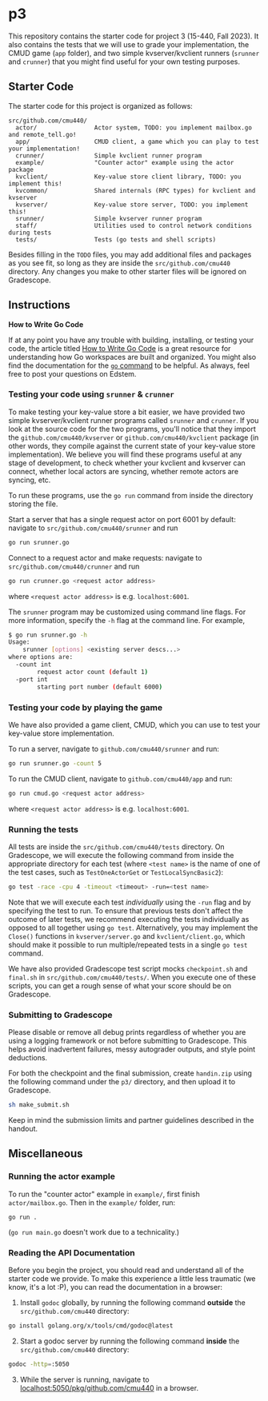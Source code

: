 p3
==

This repository contains the starter code for project 3 (15-440, Fall 2023). It also contains
the tests that we will use to grade your implementation, the CMUD game (`app` folder), and two simple kvserver/kvclient runners (`srunner` and `crunner`) that you might find useful for your own testing
purposes. 

## Starter Code

The starter code for this project is organized as follows:

```
src/github.com/cmu440/
  actor/                Actor system, TODO: you implement mailbox.go and remote_tell.go!
  app/                  CMUD client, a game which you can play to test your implementation!
  crunner/              Simple kvclient runner program
  example/              "Counter actor" example using the actor package
  kvclient/             Key-value store client library, TODO: you implement this!
  kvcommon/             Shared internals (RPC types) for kvclient and kvserver
  kvserver/             Key-value store server, TODO: you implement this!
  srunner/              Simple kvserver runner program
  staff/                Utilities used to control network conditions during tests
  tests/                Tests (go tests and shell scripts)
```

Besides filling in the `TODO` files, you may add additional files and packages as you see fit, so long as they are inside the `src/github.com/cmu440` directory. Any changes you make to other starter files will be ignored on Gradescope.

## Instructions

**How to Write Go Code**

If at any point you have any trouble with building, installing, or testing your code, the article
titled [How to Write Go Code](http://golang.org/doc/code.html) is a great resource for understanding
how Go workspaces are built and organized. You might also find the documentation for the
[`go` command](http://golang.org/cmd/go/) to be helpful. As always, feel free to post your questions
on Edstem.

### Testing your code using `srunner` & `crunner`

To make testing your key-value store a bit easier, we have provided two simple kvserver/kvclient runner programs called `srunner` and `crunner`. If you look at the source code for the two programs,
you'll notice that they import the `github.com/cmu440/kvserver` or `github.com/cmu440/kvclient` package (in other words, they compile
against the current state of your key-value store implementation). We believe you will find these programs
useful at any stage of development, to check whether your kvclient and kvserver can connect, whether local actors are syncing, whether remote actors are syncing, etc.

To run these programs, use the `go run` command from inside the directory
storing the file.

Start a server that has a single request actor on port 6001 by default: navigate to `src/github.com/cmu440/srunner` and run
```bash
go run srunner.go
```
Connect to a request actor and make requests: navigate to `src/github.com/cmu440/crunner` and run
```bash
go run crunner.go <request actor address>
```
where `<request actor address>` is e.g. `localhost:6001`.

The `srunner` program may be customized using command line flags. For more
information, specify the `-h` flag at the command line. For example,

```bash
$ go run srunner.go -h
Usage:
	srunner [options] <existing server descs...>
where options are:
  -count int
    	request actor count (default 1)
  -port int
    	starting port number (default 6000)
```

### Testing your code by playing the game

We have also provided a game client, CMUD, which you can use to test your key-value store implementation.

To run a server, navigate to `github.com/cmu440/srunner` and run:
```bash
go run srunner.go -count 5
```

To run the CMUD client, navigate to `github.com/cmu440/app` and run:
```bash
go run cmud.go <request actor address>
```
where `<request actor address>` is e.g. `localhost:6001`.

### Running the tests

All tests are inside the `src/github.com/cmu440/tests` directory. On Gradescope, we will execute the following command from inside the appropriate directory for each test (where `<test name>` is the name of one of the test cases, such as `TestOneActorGet` or `TestLocalSyncBasic2`):

```sh
go test -race -cpu 4 -timeout <timeout> -run=<test name>
```

Note that we will execute each test _individually_ using the `-run` flag and by specifying the test to run. To ensure that previous tests don't affect the outcome of later tests,
we recommend executing the tests individually as opposed to all together using `go test`. Alternatively, you may implement the `Close()` functions in `kvserver/server.go` and `kvclient/client.go`, which should make it possible to run multiple/repeated tests in a single `go test` command.

We have also provided Gradescope test script mocks `checkpoint.sh` and `final.sh` in `src/github.com/cmu440/tests/`. When you execute one of these scripts, you can get a rough sense of what your
score should be on Gradescope.

### Submitting to Gradescope

Please disable or remove all debug prints regardless of whether you are using a logging framework or not before submitting to Gradescope. This helps avoid inadvertent failures, messy autograder outputs, and style point deductions.

For both the checkpoint and the final submission, create `handin.zip` using the following command under the `p3/` directory, and then upload it to Gradescope.

```bash
sh make_submit.sh
```

Keep in mind the submission limits and partner guidelines described in the handout.

## Miscellaneous

### Running the actor example

To run the "counter actor" example in `example/`, first finish `actor/mailbox.go`. Then in the `example/` folder, run:
```
go run .
```
(`go run main.go` doesn't work due to a technicality.)

### Reading the API Documentation

Before you begin the project, you should read and understand all of the starter code we provide.
To make this experience a little less traumatic (we know, it's a lot :P),
you can read the documentation in a browser:
1. Install `godoc` globally, by running the following command **outside** the `src/github.com/cmu440` directory:
```sh
go install golang.org/x/tools/cmd/godoc@latest
```
2. Start a godoc server by running the following command **inside** the `src/github.com/cmu440` directory:
```sh
godoc -http=:5050
```
3. While the server is running, navigate to [localhost:5050/pkg/github.com/cmu440](http://localhost:5050/pkg/github.com/cmu440) in a browser.

